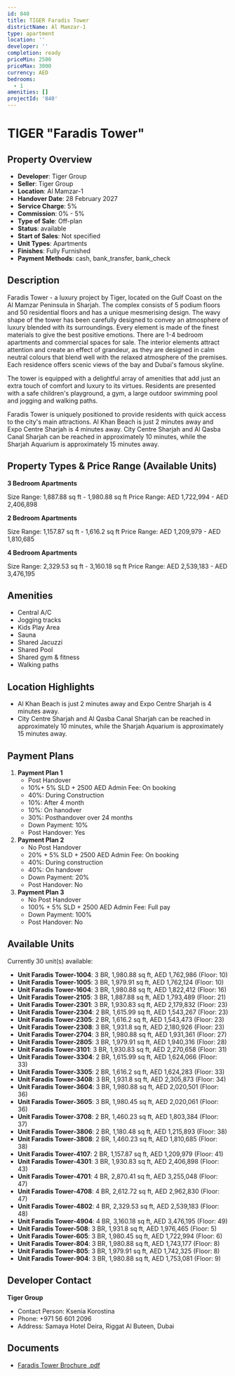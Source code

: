 ```yaml
---
id: 840
title: TIGER Faradis Tower
districtName: Al Mamzar-1
type: apartment
location: ''
developer: ''
completion: ready
priceMin: 2500
priceMax: 3000
currency: AED
bedrooms:
  - 1
amenities: []
projectId: '840'
---
```


# TIGER "Faradis Tower"

## Property Overview
- **Developer**: Tiger Group
- **Seller**: Tiger Group
- **Location**: Al Mamzar-1
- **Handover Date**: 28 February 2027
- **Service Charge**: 5%
- **Commission**: 0% - 5%
- **Type of Sale**: Off-plan
- **Status**: available
- **Start of Sales**: Not specified
- **Unit Types**: Apartments
- **Finishes**: Fully Furnished
- **Payment Methods**: cash, bank_transfer, bank_check

## Description
Faradis Tower - a luxury project by Tiger, located on the Gulf Coast on the Al Mamzar Peninsula in Sharjah. The complex consists of 5 podium floors and 50 residential floors and has a unique mesmerising design. The wavy shape of the tower has been carefully designed to convey an atmosphere of luxury blended with its surroundings. Every element is made of the finest materials to give the best positive emotions. There are 1-4 bedroom apartments and commercial spaces for sale. The interior elements attract attention and create an effect of grandeur, as they are designed in calm neutral colours that blend well with the relaxed atmosphere of the premises. Each residence offers scenic views of the bay and Dubai's famous skyline.

The tower is equipped with a delightful array of amenities that add just an extra touch of comfort and luxury to its virtues. Residents are presented with a safe children's playground, a gym, a large outdoor swimming pool and jogging and walking paths.

Faradis Tower is uniquely positioned to provide residents with quick access to the city's main attractions. Al Khan Beach is just 2 minutes away and Expo Centre Sharjah is 4 minutes away. City Centre Sharjah and Al Qasba Canal Sharjah can be reached in approximately 10 minutes, while the Sharjah Aquarium is approximately 15 minutes away.

## Property Types & Price Range (Available Units)
**3 Bedroom Apartments**

Size Range: 1,887.88 sq ft - 1,980.88 sq ft
Price Range: AED 1,722,994 - AED 2,406,898

**2 Bedroom Apartments**

Size Range: 1,157.87 sq ft - 1,616.2 sq ft
Price Range: AED 1,209,979 - AED 1,810,685

**4 Bedroom Apartments**

Size Range: 2,329.53 sq ft - 3,160.18 sq ft
Price Range: AED 2,539,183 - AED 3,476,195

## Amenities
- Central A/C
- Jogging tracks
- Kids Play Area
- Sauna
- Shared Jacuzzi
- Shared Pool
- Shared gym & fitness
- Walking paths

## Location Highlights
- Al Khan Beach is just 2 minutes away and Expo Centre Sharjah is 4 minutes away.
- City Centre Sharjah and Al Qasba Canal Sharjah can be reached in approximately 10 minutes, while the Sharjah Aquarium is approximately 15 minutes away.

## Payment Plans
1. **Payment Plan 1**
   - Post Handover
   - 10%+ 5% SLD + 2500 AED Admin Fee: On booking
   - 40%: During Construction
   - 10%: After 4 month
   - 10%: On hanodver
   - 30%: Posthandover over 24 months
   - Down Payment: 10%
   - Post Handover: Yes
2. **Payment Plan 2**
   - No Post Handover
   - 20% + 5% SLD + 2500 AED Admin Fee: On booking
   - 40%: During construction
   - 40%: On handover
   - Down Payment: 20%
   - Post Handover: No
3. **Payment Plan 3**
   - No Post Handover
   - 100% + 5% SLD + 2500 AED Admin Fee: Full pay
   - Down Payment: 100%
   - Post Handover: No

## Available Units
Currently 30 unit(s) available:
- **Unit Faradis Tower-1004**: 3 BR, 1,980.88 sq ft, AED 1,762,986 (Floor: 10)
- **Unit Faradis Tower-1005**: 3 BR, 1,979.91 sq ft, AED 1,762,124 (Floor: 10)
- **Unit Faradis Tower-1604**: 3 BR, 1,980.88 sq ft, AED 1,822,412 (Floor: 16)
- **Unit Faradis Tower-2105**: 3 BR, 1,887.88 sq ft, AED 1,793,489 (Floor: 21)
- **Unit Faradis Tower-2301**: 3 BR, 1,930.83 sq ft, AED 2,179,832 (Floor: 23)
- **Unit Faradis Tower-2304**: 2 BR, 1,615.99 sq ft, AED 1,543,267 (Floor: 23)
- **Unit Faradis Tower-2305**: 2 BR, 1,616.2 sq ft, AED 1,543,473 (Floor: 23)
- **Unit Faradis Tower-2308**: 3 BR, 1,931.8 sq ft, AED 2,180,926 (Floor: 23)
- **Unit Faradis Tower-2704**: 3 BR, 1,980.88 sq ft, AED 1,931,361 (Floor: 27)
- **Unit Faradis Tower-2805**: 3 BR, 1,979.91 sq ft, AED 1,940,316 (Floor: 28)
- **Unit Faradis Tower-3101**: 3 BR, 1,930.83 sq ft, AED 2,270,658 (Floor: 31)
- **Unit Faradis Tower-3304**: 2 BR, 1,615.99 sq ft, AED 1,624,066 (Floor: 33)
- **Unit Faradis Tower-3305**: 2 BR, 1,616.2 sq ft, AED 1,624,283 (Floor: 33)
- **Unit Faradis Tower-3408**: 3 BR, 1,931.8 sq ft, AED 2,305,873 (Floor: 34)
- **Unit Faradis Tower-3604**: 3 BR, 1,980.88 sq ft, AED 2,020,501 (Floor: 36)
- **Unit Faradis Tower-3605**: 3 BR, 1,980.45 sq ft, AED 2,020,061 (Floor: 36)
- **Unit Faradis Tower-3708**: 2 BR, 1,460.23 sq ft, AED 1,803,384 (Floor: 37)
- **Unit Faradis Tower-3806**: 2 BR, 1,180.48 sq ft, AED 1,215,893 (Floor: 38)
- **Unit Faradis Tower-3808**: 2 BR, 1,460.23 sq ft, AED 1,810,685 (Floor: 38)
- **Unit Faradis Tower-4107**: 2 BR, 1,157.87 sq ft, AED 1,209,979 (Floor: 41)
- **Unit Faradis Tower-4301**: 3 BR, 1,930.83 sq ft, AED 2,406,898 (Floor: 43)
- **Unit Faradis Tower-4701**: 4 BR, 2,870.41 sq ft, AED 3,255,048 (Floor: 47)
- **Unit Faradis Tower-4708**: 4 BR, 2,612.72 sq ft, AED 2,962,830 (Floor: 47)
- **Unit Faradis Tower-4802**: 4 BR, 2,329.53 sq ft, AED 2,539,183 (Floor: 48)
- **Unit Faradis Tower-4904**: 4 BR, 3,160.18 sq ft, AED 3,476,195 (Floor: 49)
- **Unit Faradis Tower-508**: 3 BR, 1,931.8 sq ft, AED 1,976,465 (Floor: 5)
- **Unit Faradis Tower-605**: 3 BR, 1,980.45 sq ft, AED 1,722,994 (Floor: 6)
- **Unit Faradis Tower-804**: 3 BR, 1,980.88 sq ft, AED 1,743,177 (Floor: 8)
- **Unit Faradis Tower-805**: 3 BR, 1,979.91 sq ft, AED 1,742,325 (Floor: 8)
- **Unit Faradis Tower-904**: 3 BR, 1,980.88 sq ft, AED 1,753,081 (Floor: 9)

## Developer Contact
**Tiger Group**
- Contact Person: Ksenia Korostina
- Phone: +971 56 601 2096
- Address: Samaya Hotel Deira, Riggat Al Buteen, Dubai

## Documents
- [Faradis Tower Brochure .pdf](https://cdn.geniemap.net/2024/02/19/UqP5VjKzvNXLWntD5DnsDIoRKdM9QRQWwhIAC7v0.pdf)
